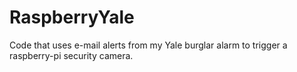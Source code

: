 # RaspberryYale
Code that uses e-mail alerts from my Yale burglar alarm to trigger a raspberry-pi security camera.
